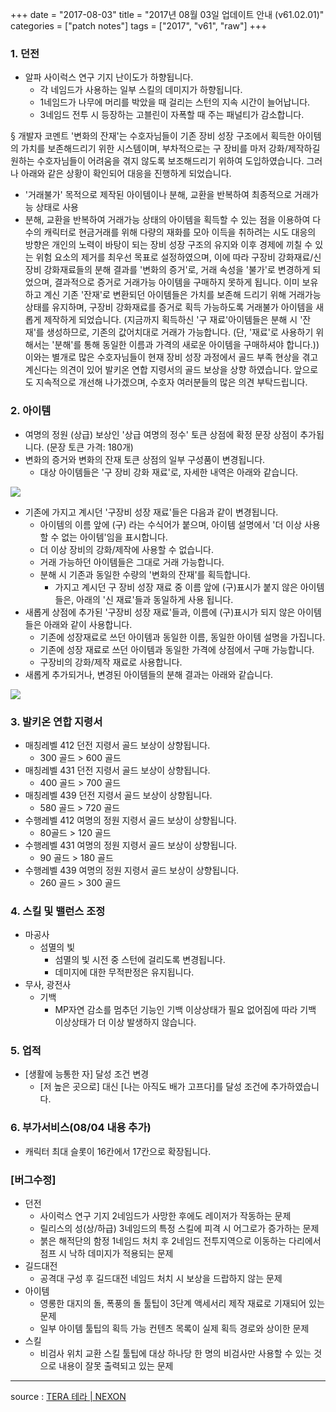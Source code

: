 +++
date = "2017-08-03"
title = "2017년 08월 03일 업데이트 안내 (v61.02.01)"
categories = ["patch notes"]
tags = ["2017", "v61", "raw"]
+++

### 1. 던전
- 알파 사이럭스 연구 기지 난이도가 하향됩니다.
  - 각 네임드가 사용하는 일부 스킬의 데미지가 하향됩니다.
  - 1네임드가 나무에 머리를 박았을 때 걸리는 스턴의 지속 시간이 늘어납니다.
  - 3네임드 전투 시 등장하는 고블린이 자폭할 때 주는 패널티가 감소합니다.

§ 개발자 코멘트
'변화의 잔재'는 수호자님들이 기존 장비 성장 구조에서 획득한 아이템의 가치를 보존해드리기 위한 시스템이며,
부차적으로는 구 장비를 마저 강화/제작하길 원하는 수호자님들이 어려움을 겪지 않도록 보조해드리기 위하여 도입하였습니다.
그러나 아래와 같은 상황이 확인되어 대응을 진행하게 되었습니다.
 - '거래불가' 목적으로 제작된 아이템이나 분해, 교환을 반복하여 최종적으로 거래가능 상태로 사용
 - 분해, 교환을 반복하여 거래가능 상태의 아이템을 획득할 수 있는 점을 이용하여 다수의 캐릭터로 현금거래를 위해
다량의 재화를 모아 이득을 취하려는 시도
대응의 방향은 개인의 노력이 바탕이 되는 장비 성장 구조의 유지와 이후 경제에 끼칠 수 있는 위험 요소의 제거를 최우선 목표로 설정하였으며, 이에 따라 구장비 강화재료/신장비 강화재료들의 분해 결과를 '변화의 증거'로,
거래 속성을 '불가'로 변경하게 되었으며, 결과적으로 증거로 거래가능 아이템을 구매하지 못하게 됩니다.
이미 보유하고 계신 기존 '잔재'로 변환되던 아이템들은 가치를 보존해 드리기 위해 거래가능 상태를 유지하며, 구장비 강화재료를 증거로 획득 가능하도록 거래불가 아이템을 새롭게 제작하게 되었습니다.
(지금까지 획득하신 '구 재료'아이템들은 분해 시 '잔재'를 생성하므로, 기존의 값어치대로 거래가 가능합니다.
(단, '재료'로 사용하기 위해서는 '분해'를 통해 동일한 이름과 가격의 새로운 아이템을 구매하셔야 합니다.))
이와는 별개로 많은 수호자님들이 현재 장비 성장 과정에서 골드 부족 현상을 겪고 계신다는 의견이 있어 발키온 연합 지령서의 골드 보상을 상향 하였습니다.
앞으로도 지속적으로 개선해 나가겠으며, 수호자 여러분들의 많은 의견 부탁드립니다.

### 2. 아이템
- 여명의 정원 (상급) 보상인 '상급 여명의 정수' 토큰 상점에 확정 문장 상점이 추가됩니다.
(문장 토큰 가격: 180개)
- 변화의 증거와 변화의 잔재 토큰 상점의 일부 구성품이 변경됩니다.
  - 대상 아이템들은 '구 장비 강화 재료'로, 자세한 내역은 아래와 같습니다.

![](https://seraphinush-gaming.github.io/mysterium/images/patch/v61-02-01_1.png)

- 기존에 가지고 계시던 '구장비 성장 재료'들은 다음과 같이 변경됩니다.
  - 아이템의 이름 앞에 (구) 라는 수식어가 붙으며, 아이템 설명에서 '더 이상 사용할 수 없는 아이템'임을 표시합니다.
  - 더 이상 장비의 강화/제작에 사용할 수 없습니다.
  - 거래 가능하던 아이템들은 그대로 거래 가능합니다.
  - 분해 시 기존과 동일한 수량의 '변화의 잔재'를 획득합니다.
    - 가지고 계시던 구 장비 성장 재료 중 이름 앞에 (구)표시가 붙지 않은 아이템들은, 아래의 '신 재료'들과 동일하게 사용 됩니다.
- 새롭게 상점에 추가된 '구장비 성장 재료'들과, 이름에 (구)표시가 되지 않은 아이템들은 아래와 같이 사용합니다.
  - 기존에 성장재료로 쓰던 아이템과 동일한 이름, 동일한 아이템 설명을 가집니다.
  - 기존에 성장 재료로 쓰던 아이템과 동일한 가격에 상점에서 구매 가능합니다.
  - 구장비의 강화/제작 재료로 사용합니다.
- 새롭게 추가되거나, 변경된 아이템들의 분해 결과는 아래와 같습니다.

![](https://seraphinush-gaming.github.io/mysterium/images/patch/v61-02-01_2.png)

### 3. 발키온 연합 지령서
- 매칭레벨 412 던전 지령서 골드 보상이 상향됩니다.
  - 300 골드 > 600 골드
- 매칭레벨 431 던전 지령서 골드 보상이 상향됩니다.
  - 400 골드 > 700 골드
- 매칭레벨 439 던전 지령서 골드 보상이 상향됩니다.
  - 580 골드 > 720 골드
- 수행레벨 412 여명의 정원 지령서 골드 보상이 상향됩니다.
  -  80골드 > 120 골드
- 수행레벨 431 여명의 정원 지령서 골드 보상이 상향됩니다.
  - 90 골드 > 180 골드
- 수행레벨 439 여명의 정원 지령서 골드 보상이 상향됩니다.
  - 260 골드 > 300 골드

### 4. 스킬 및 밸런스 조정
- 마공사
  - 섬멸의 빛
    - 섬멸의 빛 시전 중 스턴에 걸리도록 변경됩니다.
    - 데미지에 대한 무적판정은 유지됩니다.
- 무사, 광전사
  - 기백
    - MP자연 감소를 멈추던 기능인 기백 이상상태가 필요 없어짐에 따라 기백 이상상태가 더 이상 발생하지 않습니다.

### 5. 업적
- [생활에 능통한 자] 달성 조건 변경
  - [저 높은 곳으로] 대신 [나는 아직도 배가 고프다]를 달성 조건에 추가하였습니다.

### 6. 부가서비스(08/04 내용 추가)
- 캐릭터 최대 슬롯이 16칸에서 17칸으로 확장됩니다.

### [버그수정]
- 던전
  - 사이럭스 연구 기지 2네임드가 사망한 후에도 레이저가 작동하는 문제
  - 릴리스의 성(상/하급) 3네임드의 특정 스킬에 피격 시 어그로가 증가하는 문제
  - 붉은 해적단의 함정 1네임드 처치 후 2네임드 전투지역으로 이동하는 다리에서 점프 시 낙하 데미지가 적용되는 문제
- 길드대전
  - 공격대 구성 후 길드대전 네임드 처치 시 보상을 드랍하지 않는 문제
- 아이템
  - 영롱한 대지의 돌, 폭풍의 돌 툴팁이 3단계 액세서리 제작 재료로 기재되어 있는 문제
  - 일부 아이템 툴팁의 획득 가능 컨텐츠 목록이 실제 획득 경로와 상이한 문제
- 스킬
  - 비검사 위치 교환 스킬 툴팁에 대상 하나당 한 명의 비검사만 사용할 수 있는 것으로 내용이 잘못 출력되고 있는 문제

----

source : [TERA 테라 | NEXON](http://tera.nexon.com/news/update/view.aspx?n4articlesn=290)